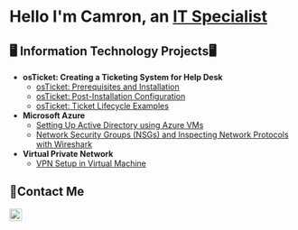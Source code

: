 <h1>Hello I'm Camron, an <a href="https://www.linkedin.com/in/camron-smith-7b27bb253/">IT Specialist</a></h1>

<h2>🖥️ Information Technology Projects🖥</h2>

- <b> osTicket: Creating a Ticketing System for Help Desk </b>
  - [osTicket: Prerequisites and Installation](https://github.com/Hayasaa/ostickets-pre)
  - [osTicket: Post-Installation Configuration](https://github.com/Hayasaa/config-postinstall)
  - [osTicket: Ticket Lifecycle Examples](https://github.com/Hayasaa/lifecycle-for-ticket)
- <b>Microsoft Azure</b>
  - [Setting Up Active Directory using Azure VMs](https://github.com/Hayasaa/configure-ad-Azure)
  - [Network Security Groups (NSGs) and Inspecting Network Protocols with Wireshark](https://github.com/Hayasaa/network-protocols-azure)
- <b>Virtual Private Network</b>
  - [VPN Setup in Virtual Machine ](https://github.com/Hayasaa/VPN-Setup)

<h2>📩Contact Me</h2>

[<img align="left" alt="Josh | LinkedIn" width="22px" src="https://cdn.jsdelivr.net/npm/simple-icons@v3/icons/linkedin.svg" />][linkedin]

[linkedin]:https://www.linkedin.com/in/camron-smith-7b27bb253/
